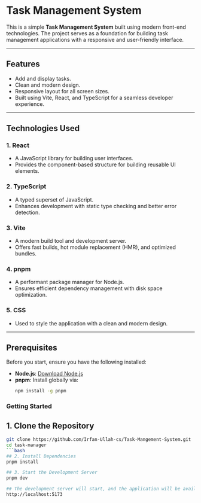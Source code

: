 # Task Management System

This is a simple **Task Management System** built using modern front-end technologies. The project serves as a foundation for building task management applications with a responsive and user-friendly interface.

---

## Features

- Add and display tasks.
- Clean and modern design.
- Responsive layout for all screen sizes.
- Built using Vite, React, and TypeScript for a seamless developer experience.

---

## Technologies Used

### 1. **React**
   - A JavaScript library for building user interfaces.
   - Provides the component-based structure for building reusable UI elements.

### 2. **TypeScript**
   - A typed superset of JavaScript.
   - Enhances development with static type checking and better error detection.

### 3. **Vite**
   - A modern build tool and development server.
   - Offers fast builds, hot module replacement (HMR), and optimized bundles.

### 4. **pnpm**
   - A performant package manager for Node.js.
   - Ensures efficient dependency management with disk space optimization.

### 5. **CSS**
   - Used to style the application with a clean and modern design.

---

## Prerequisites

Before you start, ensure you have the following installed:

- **Node.js**: [Download Node.js](https://nodejs.org/)
- **pnpm**: Install globally via:
  ```bash
  npm install -g pnpm

###  Getting Started
## 1. Clone the Repository
```bash
git clone https://github.com/Irfan-Ullah-cs/Task-Mangement-System.git
cd task-manager
```bash
## 2. Install Dependencies
pnpm install

## 3. Start the Development Server
pnpm dev

## The development server will start, and the application will be available at:
http://localhost:5173
